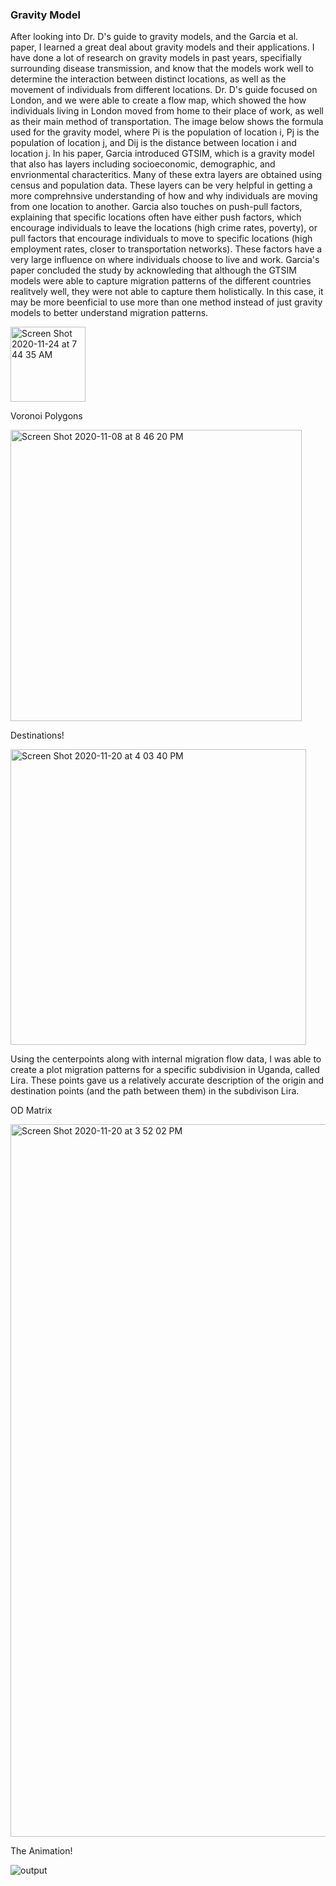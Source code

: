 ### Gravity Model

After looking into Dr. D's guide to gravity models, and the Garcia et al. paper, I learned a great deal about gravity models and their applications. I have done a lot of research on gravity models in past years, specifially surrounding disease transmission, and know that the models work well to determine the interaction between distinct locations, as well as the movement of individuals from different locations. Dr. D's guide focused on London, and we were able to create a flow map, which showed the how individuals living in London moved from home to their place of work, as well as their main method of transportation. The image below shows the formula used for the gravity model, where Pi is the population of location i, Pj is the population of location j, and Dij is the distance between location i and location j. In his paper, Garcia introduced GTSIM, which is a gravity model that also has layers including socioeconomic, demographic, and envrionmental characteritics. Many of these extra layers are obtained using census and population data. These layers can be very helpful in getting a more comprehnsive understanding of how and why individuals are moving from one location to another. Garcia also touches on push-pull factors, explaining that specific locations often have either push factors, which encourage individuals to leave the locations (high crime rates, poverty), or pull factors that encourage individuals to move to specific locations (high employment rates, closer to transportation networks). These factors have a very large influence on where individuals choose to live and work. Garcia's paper concluded the study by acknowleding that although the GTSIM models were able to capture migration patterns of the different countries realitvely well, they were not able to capture them holistically. In this case, it may be more beenficial to use more than one method instead of just gravity models to better understand migration patterns. 

<img width="120" alt="Screen Shot 2020-11-24 at 7 44 35 AM" src="https://user-images.githubusercontent.com/60228365/100095707-e6c26080-2e28-11eb-8247-4943bf2e16eb.png">


Voronoi Polygons 

<img width="466" alt="Screen Shot 2020-11-08 at 8 46 20 PM" src="https://user-images.githubusercontent.com/60228365/99850008-94dcba80-2b4a-11eb-9e69-e715004a9094.png">

Destinations!

<img width="473" alt="Screen Shot 2020-11-20 at 4 03 40 PM" src="https://user-images.githubusercontent.com/60228365/99850010-96a67e00-2b4a-11eb-87a2-ea837975e6e6.png">

Using the centerpoints along with internal migration flow data, I was able to create a plot migration patterns for a specific subdivision in Uganda, called Lira. These points gave us a relatively accurate description of the origin and destination points (and the path between them) in the subdivison Lira.  

OD Matrix

<img width="1140" alt="Screen Shot 2020-11-20 at 3 52 02 PM" src="https://user-images.githubusercontent.com/60228365/99850014-9908d800-2b4a-11eb-84d4-8eafe1739a4b.png">

The Animation!

![output](https://user-images.githubusercontent.com/60228365/99852217-885a6100-2b4e-11eb-8d78-fb316346314e.gif)
